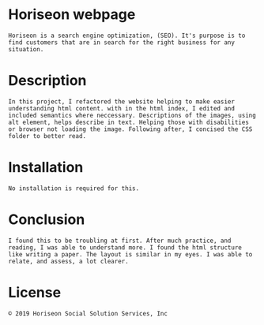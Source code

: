 
# Horiseon webpage 

    Horiseon is a search engine optimization, (SEO). It's purpose is to find customers that are in search for the right business for any situation.


# Description

    In this project, I refactored the website helping to make easier understanding html content. with in the html index, I edited and included semantics where neccessary. Descriptions of the images, using alt element, helps describe in text. Helping those with disabilities or browser not loading the image. Following after, I concised the CSS folder to better read.

# Installation

    No installation is required for this.

# Conclusion

    I found this to be troubling at first. After much practice, and reading, I was able to understand more. I found the html structure like writing a paper. The layout is similar in my eyes. I was able to relate, and assess, a lot clearer. 

# License

    © 2019 Horiseon Social Solution Services, Inc